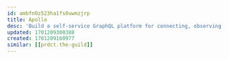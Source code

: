 ```yaml
---
id: ambfn0z523ha1fs0uwmzjrp
title: Apollo
desc: 'Build a self-service GraphQL platform for connecting, observing, and improving your organization's APIs'
updated: 1701209300388
created: 1701209160977
similar: [[prdct.the-guild]]
---
```

